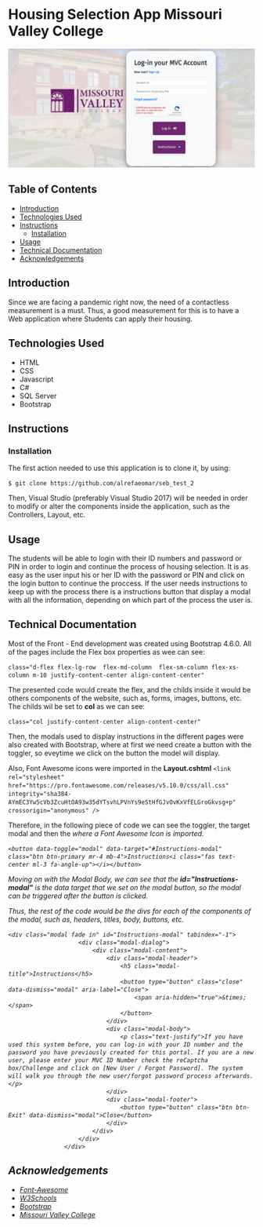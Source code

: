 # Housing Selection App Missouri Valley College
![Screenshot1](https://github.com/alrefaeomar/seb_test_2/blob/master/Screenshots/Screenshot%2001.jpg)

## Table of Contents
* [Introduction](#introduction) 
* [Technologies Used](#technologies-used)
* [Instructions](#instructions)
  * [Installation](#installation)
* [Usage](#usage)
* [Technical Documentation](#technical-documentation)
* [Acknowledgements](#acknowledgements)


## Introduction
Since we are facing a pandemic right now, the need of a contactless measurement is a must. Thus, a good measurement for this is to have a Web application where Students can apply their housing. 

## Technologies Used
* HTML
* CSS
* Javascript
* C#
* SQL Server
* Bootstrap


## Instructions

### Installation
The first action needed to use this application is to clone it, by using:
```
$ git clone https://github.com/alrefaeomar/seb_test_2
```

Then, Visual Studio (preferably Visual Studio 2017) will be needed in order to modify or alter the components inside the application, such as the Controllers, Layout, etc.


## Usage
The students will be able to login with their ID numbers and password or PIN in order to login and continue the process of housing selection. It is as easy as the user input his or her ID with the password or PIN and click on the login button to continue the proccess. If the user needs instructions to keep up with the process there is a instructions button that display a modal with all the information, depending on which part of the process the user is.
## Technical Documentation
Most of the Front - End development was created using Bootstrap 4.6.0. All of the pages include the Flex box properties as wee can see:
```
class="d-flex flex-lg-row  flex-md-column  flex-sm-column flex-xs-column m-10 justify-content-center align-content-center"
```
The presented code would create the flex, and the childs inside it would be others components of the website, such as, forms, images, buttons, etc. The childs wil be set to **col** as we can see:
```
class="col justify-content-center align-content-center"
```

Then, the modals used to display instructions in the different pages were also created with Bootstrap, where at first we need create a button with the toggler, so eveytime we click on the button the model will display. 

Also, Font Awesome icons were imported in the **Layout.cshtml** ``<link rel="stylesheet" href="https://pro.fontawesome.com/releases/v5.10.0/css/all.css" integrity="sha384-AYmEC3Yw5cVb3ZcuHtOA93w35dYTsvhLPVnYs9eStHfGJvOvKxVfELGroGkvsg+p" crossorigin="anonymous" />``

Therefore, in the following piece of code we can see the toggler, the target modal and then the **<i><i/>** where a Font Awesome Icon is imported.
```
<button data-toggle="modal" data-target="#Instructions-modal" class="btn btn-primary mr-4 mb-4">Instructions<i class="fas text-center ml-3 fa-angle-up"></i></button>
```
 
Moving on with the Modal Body, we can see that the **id="Instructions-modal"** is the data target that we set on the modal button, so the modal can be triggered after the button is clicked. 

Thus, the rest of the code would be the divs for each of the components of the modal, such as, headers, titles, body, buttons, etc.
```
<div class="modal fade in" id="Instructions-modal" tabindex="-1">
                    <div class="modal-dialog">
                        <div class="modal-content">
                            <div class="modal-header">
                                <h5 class="modal-title">Instructions</h5>
                                <button type="button" class="close" data-dismiss="modal" aria-label="Close">
                                    <span aria-hidden="true">&times;</span>
                                </button>
                            </div>
                            <div class="modal-body">
                                <p class="text-justify">If you have used this system before, you can log-in with your ID number and the password you have previously created for this portal. If you are a new user, please enter your MVC ID Number check the reCaptcha box/Challenge and click on [New User / Forgot Password]. The system will walk you through the new user/forgot password process afterwards.</p>
                            </div>
                            <div class="modal-footer">
                                <button type="button" class="btn btn-Exit" data-dismiss="modal">Close</button>
                            </div>
                        </div>
                    </div>
                </div>
```


## Acknowledgements

* [Font-Awesome](https://fontawesome.com/)
* [W3Schools](https://www.w3schools.com/)
* [Bootstrap](https://getbootstrap.com/)
* [Missouri Valley College](https://www.moval.edu/)

